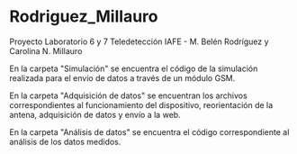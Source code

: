 # Rodriguez_Millauro

Proyecto Laboratorio 6 y 7
Teledetección IAFE - M. Belén Rodríguez y Carolina N. Millauro

En la carpeta "Simulación" se encuentra el código de la simulación realizada para el envío de datos a través de un módulo GSM.

En la carpeta "Adquisición de datos" se encuentran los archivos correspondientes al funcionamiento del dispositivo,
reorientación de la antena, adquisición de datos y envío a la web.

En la carpeta "Análisis de datos" se encuentra el código correspondiente al análisis de los datos medidos. 
